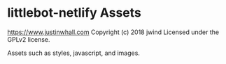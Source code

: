# littlebot-netlify Assets #
https://www.justinwhall.com
Copyright (c) 2018 jwind
Licensed under the GPLv2 license.

Assets such as styles, javascript, and images.